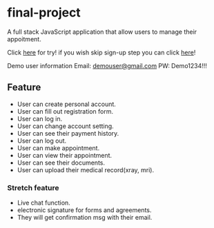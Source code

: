 # final-project

A full stack JavaScript application that allow users to manage their appoitment.

Click [here](https://appointment-app.herokuapp.com/) for try!
if you wish skip sign-up step you can click [here](https://appointment-app.herokuapp.com/#signInDemo)!


Demo user information
Email: demouser@gmail.com
PW: Demo1234!!!

## Feature

- User can create personal account.	
- User can fill out registration form.
- User can log in.	
- User can change account setting.
- User can see their payment history.	
- User can log out.	
- User can make appointment.	
- User can view their appointment.	
- User can see their documents.	
- User can upload their medical record(xray, mri).	

### Stretch feature
- Live chat function.
- electronic signature for forms and agreements.
- They will get confirmation msg with their email.


